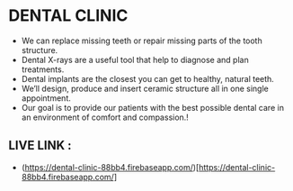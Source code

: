 # DENTAL CLINIC 


* We can replace missing teeth or repair missing parts of the tooth structure.
* Dental X-rays are a useful tool that help to diagnose and plan treatments.
* Dental implants are the closest you can get to healthy, natural teeth.
* We’ll design, produce and insert ceramic structure all in one single appointment.
* Our goal is to provide our patients with the best possible dental care in an environment of comfort and compassion.!


## LIVE LINK :
* (https://dental-clinic-88bb4.firebaseapp.com/)[https://dental-clinic-88bb4.firebaseapp.com/]
